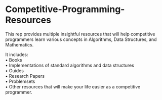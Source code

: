 # Competitive-Programming-Resources
This rep provides multiple insightful resources that will help competitive programmers learn various concepts in Algorithms, Data Structures, and Mathematics. 
  
It includes:  
• Books  
• Implementations of standard algorithms and data structures  
• Guides  
• Research Papers  
• Problemsets  
• Other resources that will make your life easier as a competitive programmer. 
